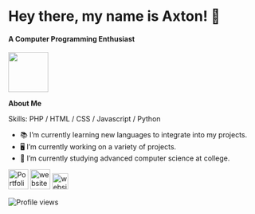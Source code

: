 # Hey there, my name is Axton! 👋
#### A Computer Programming Enthusiast
<img height="80px" src="https://discord.c99.nl/widget/theme-3/360832097495285761.png" />

**About Me**

Skills: PHP / HTML / CSS /  Javascript /  Python

- 📚 I’m currently learning new languages to integrate into my projects.
- 🖥️ I’m currently working on a variety of projects.
- 🏫 I’m currently studying advanced computer science at college.

[<img src='[https://pnggrid.com/wp-content/uploads/2021/07/White-YouTube-Logo-Transparent.png](https://cdn.discordapp.com/attachments/765690365256007692/1015419482467991583/user.png)' alt='Portfolio' height='40'>](https://axtonprice.me)  [<img src='[https://icon-library.com/images/globe-icon-white/globe-icon-white-8.jpg](https://cdn.discordapp.com/attachments/765690365256007692/1015419482719658064/globe.png)' alt='website' height='40'>](https://axtonprice.com)  [<img src='[https://discord.com/assets/145dc557845548a36a82337912ca3ac5.svg](https://cdn.discordapp.com/attachments/765690365256007692/1015419482224738374/discord.png)' alt='website' height='32'>](https://discord.gg/dP3MuBATGc)  

<!-- [![Top Langs](https://github-readme-stats.vercel.app/api/top-langs/?username=axtonprice)](https://github.com/anuraghazra/github-readme-stats) -->

![Profile views](https://profile-counter.glitch.me/axtonprice/count.svg)
